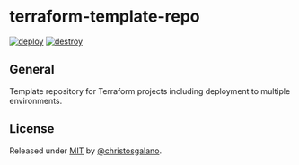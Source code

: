# terraform-template-repo

[![deploy](https://github.com/christosgalano/terraform-template-repo/actions/workflows/deploy.yaml/badge.svg?branch=main&event=pull_request)](https://github.com/christosgalano/terraform-template-repo/actions/workflows/deploy.yaml)
[![destroy](https://github.com/christosgalano/terraform-template-repo/actions/workflows/destroy.yaml/badge.svg?branch=main&event=workflow_dispatch)](https://github.com/christosgalano/terraform-template-repo/actions/workflows/destroy.yaml)

## General

Template repository for Terraform projects including deployment to multiple environments.

## License

Released under [MIT](/LICENSE) by [@christosgalano](https://github.com/christosgalano).
